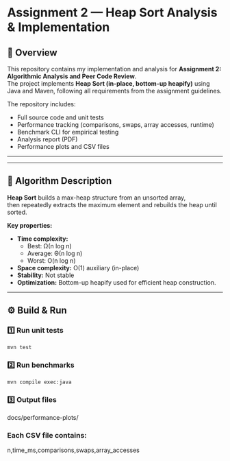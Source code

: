 # Assignment 2 — Heap Sort Analysis & Implementation

## 📘 Overview
This repository contains my implementation and analysis for **Assignment 2: Algorithmic Analysis and Peer Code Review**.  
The project implements **Heap Sort (in-place, bottom-up heapify)** using Java and Maven, following all requirements from the assignment guidelines.

The repository includes:
- Full source code and unit tests
- Performance tracking (comparisons, swaps, array accesses, runtime)
- Benchmark CLI for empirical testing
- Analysis report (PDF)
- Performance plots and CSV files

---


---

## 🧠 Algorithm Description

**Heap Sort** builds a max-heap structure from an unsorted array,  
then repeatedly extracts the maximum element and rebuilds the heap until sorted.

**Key properties:**
- **Time complexity:**
    - Best: Ω(n log n)
    - Average: Θ(n log n)
    - Worst: O(n log n)
- **Space complexity:** O(1) auxiliary (in-place)
- **Stability:** Not stable
- **Optimization:** Bottom-up heapify used for efficient heap construction.

---

## ⚙️ Build & Run

### 1️⃣ Run unit tests
```bash
mvn test
```


### 2️⃣ Run benchmarks
```bash
mvn compile exec:java
```

### 3️⃣ Output files
docs/performance-plots/

### Each CSV file contains:
n,time_ms,comparisons,swaps,array_accesses


